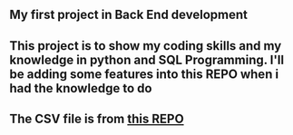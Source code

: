 ## My first project in Back End development 

<h2>This project is to show my coding skills and my knowledge in python and SQL Programming. 
I'll be adding some features into this REPO when i had the knowledge to do </h2>

<h2> The CSV file is from <a href="https://github.com/rashida048/Datasets/blob/master/cars.csv">this REPO</a> </h2>

<!-- ADD EXPLANATION OF SYSTEM IN THE FUTURE >



